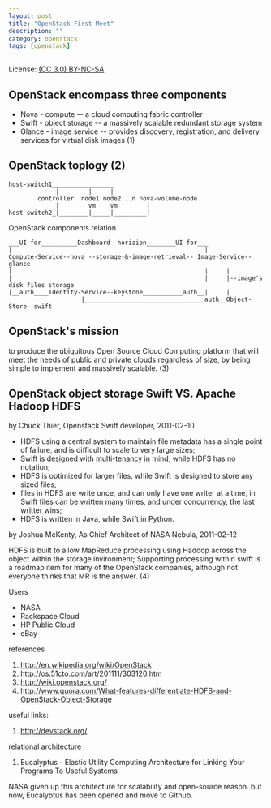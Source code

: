 ```yaml
---
layout: post
title: "OpenStack First Meet"
description: ""
category: openstack
tags: [openstack]
---
```


License: [(CC 3.0) BY-NC-SA](http://creativecommons.org/licenses/by-nc-sa/3.0/)

## OpenStack encompass three components

* Nova - compute -- a cloud computing fabric controller
* Swift - object storage -- a massively scalable redundant storage system
* Glance - image service -- provides discovery, registration, and delivery services for virtual disk images (1)

## OpenStack toplogy (2)

    host-switch1_________________
                 |        |     |
            controller  node1 node2...n nova-volume-node
                 |        vm    vm        |
    host-switch2_|________|_____|_________|

OpenStack components relation

    ___UI for__________Dashboard--horizion________UI for___
    |                                                     |
    Compute-Service--nova --storage-&-image-retrieval-- Image-Service--glance
    |                                                     |     |
    |                                                     |     |--image's disk files storage
    |__auth____Identity-Service--keystone___________auth__|     |
                        |_________________________________auth__Object-Store--swift

## OpenStack's mission

  to produce the ubiquitous Open Source Cloud Computing platform that will meet the needs of public and private clouds regardless of size, by being simple to implement and massively scalable. (3)

## OpenStack object storage Swift VS. Apache Hadoop HDFS

by Chuck Thier, Openstack Swift developer, 2011-02-10

* HDFS using a central system to maintain file metadata has a single point of failure, and is difficult to scale to very large sizes;
* Swift is designed with multi-tenancy in mind, while HDFS has no notation;
* HDFS is optimized for larger files, while Swift is designed to store any sized files;
* files in HDFS are write once, and can only have one writer at a time, in Swift files can be written many times, and under concurrency, the last writter wins;
* HDFS is written in Java, while Swift in Python.

by Joshua McKenty, As Chief Architect of NASA Nebula, 2011-02-12

  HDFS is built to allow MapReduce processing using Hadoop across the object within the storage invironment; Supporting processing within swift is a roadmap item for many of the OpenStack companies, although not everyone thinks that MR is the answer. (4)

Users

* NASA
* Rackspace Cloud
* HP Public Cloud
* eBay

references

1. http://en.wikipedia.org/wiki/OpenStack
2. http://os.51cto.com/art/201111/303120.htm
3. http://wiki.openstack.org/
4. http://www.quora.com/What-features-differentiate-HDFS-and-OpenStack-Object-Storage

useful links:

1. http://devstack.org/

relational architecture

1. Eucalyptus - Elastic Utility Computing Architecture for Linking Your Programs To Useful Systems

NASA given up this architecture for scalability and open-source reason. but now, Eucalyptus has been opened and move to Github.

